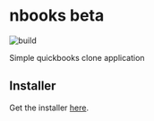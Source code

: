 # nbooks beta

![build](https://travis-ci.org/iescarro/nbooks.svg?branch=master)

Simple quickbooks clone application

## Installer
Get the installer [here](https://raw.githubusercontent.com/iescarro/nbooks/master/src/NBooks/publish/nbooks.application).
